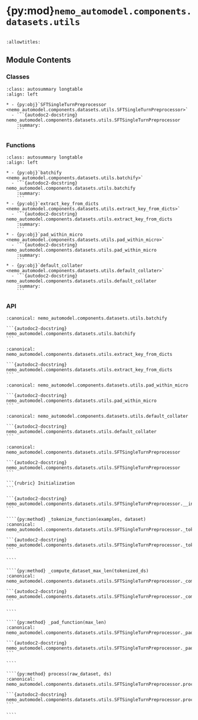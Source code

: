 # {py:mod}`nemo_automodel.components.datasets.utils`

```{py:module} nemo_automodel.components.datasets.utils
```

```{autodoc2-docstring} nemo_automodel.components.datasets.utils
:allowtitles:
```

## Module Contents

### Classes

````{list-table}
:class: autosummary longtable
:align: left

* - {py:obj}`SFTSingleTurnPreprocessor <nemo_automodel.components.datasets.utils.SFTSingleTurnPreprocessor>`
  - ```{autodoc2-docstring} nemo_automodel.components.datasets.utils.SFTSingleTurnPreprocessor
    :summary:
    ```
````

### Functions

````{list-table}
:class: autosummary longtable
:align: left

* - {py:obj}`batchify <nemo_automodel.components.datasets.utils.batchify>`
  - ```{autodoc2-docstring} nemo_automodel.components.datasets.utils.batchify
    :summary:
    ```
* - {py:obj}`extract_key_from_dicts <nemo_automodel.components.datasets.utils.extract_key_from_dicts>`
  - ```{autodoc2-docstring} nemo_automodel.components.datasets.utils.extract_key_from_dicts
    :summary:
    ```
* - {py:obj}`pad_within_micro <nemo_automodel.components.datasets.utils.pad_within_micro>`
  - ```{autodoc2-docstring} nemo_automodel.components.datasets.utils.pad_within_micro
    :summary:
    ```
* - {py:obj}`default_collater <nemo_automodel.components.datasets.utils.default_collater>`
  - ```{autodoc2-docstring} nemo_automodel.components.datasets.utils.default_collater
    :summary:
    ```
````

### API

````{py:function} batchify(tensor)
:canonical: nemo_automodel.components.datasets.utils.batchify

```{autodoc2-docstring} nemo_automodel.components.datasets.utils.batchify
```
````

````{py:function} extract_key_from_dicts(batch, key)
:canonical: nemo_automodel.components.datasets.utils.extract_key_from_dicts

```{autodoc2-docstring} nemo_automodel.components.datasets.utils.extract_key_from_dicts
```
````

````{py:function} pad_within_micro(batch, pad_token_id, pad_seq_len_divisible=None)
:canonical: nemo_automodel.components.datasets.utils.pad_within_micro

```{autodoc2-docstring} nemo_automodel.components.datasets.utils.pad_within_micro
```
````

````{py:function} default_collater(batch, pad_token_id=0, pad_seq_len_divisible=None)
:canonical: nemo_automodel.components.datasets.utils.default_collater

```{autodoc2-docstring} nemo_automodel.components.datasets.utils.default_collater
```
````

`````{py:class} SFTSingleTurnPreprocessor(tokenizer)
:canonical: nemo_automodel.components.datasets.utils.SFTSingleTurnPreprocessor

```{autodoc2-docstring} nemo_automodel.components.datasets.utils.SFTSingleTurnPreprocessor
```

```{rubric} Initialization
```

```{autodoc2-docstring} nemo_automodel.components.datasets.utils.SFTSingleTurnPreprocessor.__init__
```

````{py:method} _tokenize_function(examples, dataset)
:canonical: nemo_automodel.components.datasets.utils.SFTSingleTurnPreprocessor._tokenize_function

```{autodoc2-docstring} nemo_automodel.components.datasets.utils.SFTSingleTurnPreprocessor._tokenize_function
```

````

````{py:method} _compute_dataset_max_len(tokenized_ds)
:canonical: nemo_automodel.components.datasets.utils.SFTSingleTurnPreprocessor._compute_dataset_max_len

```{autodoc2-docstring} nemo_automodel.components.datasets.utils.SFTSingleTurnPreprocessor._compute_dataset_max_len
```

````

````{py:method} _pad_function(max_len)
:canonical: nemo_automodel.components.datasets.utils.SFTSingleTurnPreprocessor._pad_function

```{autodoc2-docstring} nemo_automodel.components.datasets.utils.SFTSingleTurnPreprocessor._pad_function
```

````

````{py:method} process(raw_dataset, ds)
:canonical: nemo_automodel.components.datasets.utils.SFTSingleTurnPreprocessor.process

```{autodoc2-docstring} nemo_automodel.components.datasets.utils.SFTSingleTurnPreprocessor.process
```

````

`````

